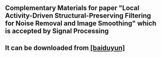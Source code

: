 ## Complementary Materials for paper "Local Activity-Driven Structural-Preserving Filtering for Noise Removal and Image Smoothing" which is accepted by Signal Processing
## It can be downloaded from [[baiduyun]](https://pan.baidu.com/s/11-hLpcdvl1lbfoznIweeRA) 

